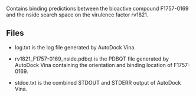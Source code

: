 Contains binding predictions between the bioactive compound F1757-0169 and the nside search space on the virulence factor rv1821.

## Files

- log.txt is the log file generated by AutoDock Vina.

- rv1821_F1757-0169_nside.pdbqt is the PDBQT file generated by AutoDock Vina containing the orientation and binding location of F1757-0169.

- stdoe.txt is the combined STDOUT and STDERR output of AutoDock Vina.

